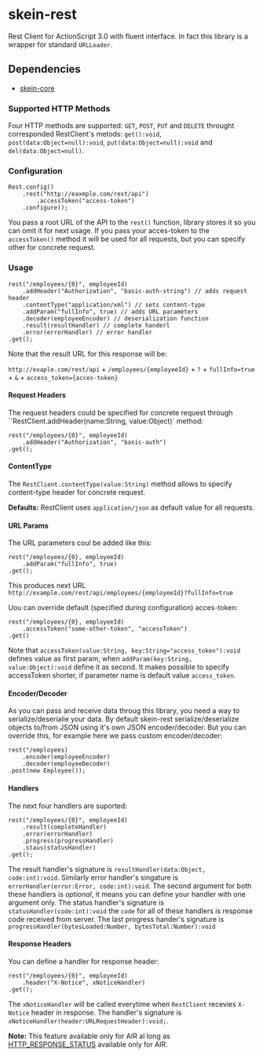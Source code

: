 # skein-rest
Rest Client for ActionScript 3.0 with fluent interface. In fact this library is a wrapper for standard `URLLoader`.

## Dependencies
 * [skein-core](https://github.com/skeinlib/skein/skein-core)

### Supported HTTP Methods

Four HTTP methods are supported: `GET`, `POST`, `PUT` and `DELETE` throught corresponded RestClient's metods: `get():void`, `post(data:Object=null):void`, `put(data:Object=null):void` and `del(data:Object=null)`.

### Configuration

```as3
Rest.config()
    .rest("http://eaxmple.com/rest/api")
        .accessToken("access-token")
    .configure();
```

You pass a root URL of the API to the `rest()` function, library stores it so you can omit it for next usage. 
If you pass your acces-token to the `accessToken()` method it will be used for all requests, but you can specify other for concrete request.

### Usage

```as3
rest("/employees/{0}", employeeId)
    .addHeader("Authorization", "basic-auth-string") // adds request header
    .contentType("application/xml") // sets content-type 
    .addParam("fullInfo", true) // adds URL parameters
    .decoder(employeeEncoder) // deserialization function
    .result(resultHandler) // complete handerl
    .error(errorHandler) // error handler
.get();
```
    
Note that the result URL for this response will be:

`http://exaple.com/rest/api` + `/employees/{employeeId}` + `?` + `fullInfo=true` + `&` + `access_token={acces-token}`

#### Request Headers

The request headers could be specified for concrete request through ``RestClient.addHeader(name:String, value:Object)` method:

```as3
rest("/employees/{0}", employeeId)
    .addHeader("Authorization", "basic-auth")
.get();
```

#### ContentType

The `RestClient.contentType(value:String)` method allows to specify content-type header for concrete request. 

**Defaults:** RestClient uses `application/json` as default value for all requests.
    
#### URL Params

The URL parameters coul be added like this:

```as3
rest("/employees/{0}, employeeId)
    .addParam("fullInfo", true)
.get();
```

This produces next URL `http://example.com/rest/api/employees/{employeeId}?fullInfo=true`

Uou can override default (specified during configuration) acces-token:
    
```as3
rest("/employees/{0}, employeeId)
    .accessToken("some-other-token", "accessToken")
.get()
```

Note that `accessToken(value:String, key:String="access_token"):void` defines value as first param, when `addParam(key:String, value:Object):void` define it as second. It makes possible to specify accessToken shorter, if parameter name is default value `access_token`.

#### Encoder/Decoder

As you can pass and receive data throug this library, you need a way to serialize/deserialie your data. By default skein-rest serialize/deserialize objects to/from JSON using it's own JSON encoder/decoder. But you can override this, for example here we pass custom encoder/decoder:

```as3
rest("/employees)
    .encoder(employeeEncoder)
    .decoder(employeeDecoder)
.post(new Employee());
```
    
#### Handlers

The next four handlers are suported: 

```as3
rest("/employees/{0}", employeeId)
    .result(completeHandler)
    .error(errorHandler)
    .progress(progressHandler)
    .staus(statusHandler)
.get();
```

The result handler's signature is `resultHandler(data:Object, code:int):void`. Similarly error handler's singature is `errorHandler(error:Error, code:int):void`. The second argument for both these handlers is *optional*, it means you can define your handler with one argument only. The status handler's signature is `statusHandler(code:int):void` the `code` for all of these handlers is response code received from server. The last progress hander's signature is `progressHandler(bytesLoaded:Number, bytesTotal:Number):void`

#### Response Headers

You can define a handler for response header:

```as3
rest("/employees/{0}", employeeId)
    .header("X-Notice", xNoticeHandler)
.get();
```

The `xNoticeHandler` will be called everytime when `RestClient` recevies `X-Notice` header in response. The handler's signature is `xNoticeHandler(header:URLRequestHeader):void;`.

**Note:** This feature available only for AIR al long as [HTTP_RESPONSE_STATUS](http://help.adobe.com/en_US/FlashPlatform/reference/actionscript/3/flash/events/HTTPStatusEvent.html#HTTP_RESPONSE_STATUS) available only for AIR.
